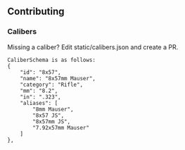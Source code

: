 ## Contributing

### Calibers
Missing a caliber? Edit static/calibers.json and create a PR.

```
CaliberSchema is as follows:
{
    "id": "8x57",
    "name": "8x57mm Mauser",
    "category": "Rifle",
    "mm": "8.2",
    "in": ".323",
    "aliases": [
        "8mm Mauser", 
        "8x57 JS", 
        "8x57mm JS", 
        "7.92x57mm Mauser"
    ]
},
```